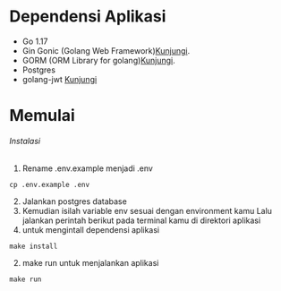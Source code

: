# Dependensi Aplikasi

- Go 1.17
- Gin Gonic (Golang Web Framework)[Kunjungi](https://gin-gonic.com/).
- GORM (ORM Library for golang)[Kunjungi](https://gorm.io/index.html).
- Postgres
- golang-jwt [Kunjungi](https://github.com/golang-jwt/jwt)

# Memulai
###### Instalasi

1. Rename .env.example menjadi .env
```
cp .env.example .env
```
2. Jalankan postgres database
3. Kemudian isilah variable env sesuai dengan environment kamu
    Lalu jalankan perintah berikut pada terminal kamu di direktori aplikasi
1. untuk mengintall dependensi aplikasi
```
make install
```
2. make run untuk menjalankan aplikasi
```
make run
```

